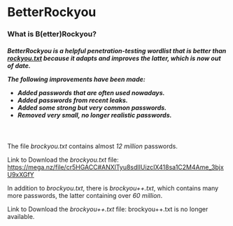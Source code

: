# 
<h1> BetterRockyou </h1>     

<h3> What is B(etter)Rockyou? </h3>    

<h5> BetterRockyou is a helpful <i>penetration-testing wordlist</i> that is better than <a href="https://www.sevenlayers.com/index.php/202-pentesting-101-passwords-and-wordlists">rockyou.txt</a> because it adapts and improves the latter, which is now out of date. 
  <br>    

  The following improvements have been made: 
  
  - Added passwords that are often used nowadays.
  - Added passwords from recent leaks.
  - Added some strong but very common passwords.  
  - Removed very small, no longer realistic passwords. </h5>   
 
 <br>
 
The file<em> brockyou.txt </em> contains almost <em>12 million</em> passwords. 
 </br>

Link to Download the <i>brockyou.txt</i> file: https://mega.nz/file/cr5HGACC#ANXlTyu8sdlIUizcIX418sa1C2M4Ame_3bjxU9xXGfY

In addition to <i>brockyou.txt</i>, there is <i>brockyou++.txt</i>, which contains many more passwords, the latter containing over <i>60 million</i>.

Link to Download the <i>brockyou++.txt</i> file: brockyou++.txt is no longer available. 
